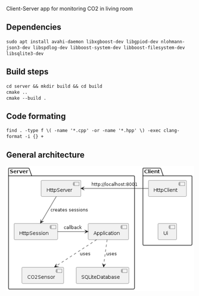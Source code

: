 Client-Server app for monitoring CO2 in living room

## Dependencies

```
sudo apt install avahi-daemon libxgboost-dev libgpiod-dev nlohmann-json3-dev libspdlog-dev libboost-system-dev libboost-filesystem-dev libsqlite3-dev
```

## Build steps

```
cd server && mkdir build && cd build 
cmake ..
cmake --build .
```

## Code formating

```
find . -type f \( -name '*.cpp' -or -name '*.hpp' \) -exec clang-format -i {} +
```

## General architecture

![general_arch](docs/general_arch.png)